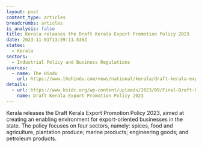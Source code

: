 ```yaml
---
layout: post
content_type: articles
breadcrumbs: articles
is_analysis: false
title: Kerala releases the Draft Kerala Export Promotion Policy 2023
date: 2023-11-01T13:59:11.536Z
states:
  - Kerala
sectors:
  - Industrial Policy and Business Regulations
sources:
  - name: The Hindu
    url: https://www.thehindu.com/news/national/kerala/draft-kerala-export-promotion-policy-2023-published/article67476627.ece
details:
  - url: https://www.ksidc.org/wp-content/uploads/2023/09/Final-Draft-Kerala-Export-Promotion-Policy-2023-v1.5-21.09.2023.pdf
    name: Draft Kerala Export Promotion Policy 2023
---
```

Kerala releases the Draft Kerala Export Promotion Policy 2023, aimed at creating an enabling environment for export-oriented businesses in the state. The policy focuses on four sectors, namely: spices, food and agriculture, plantation produce; marine products; engineering goods; and petroleum products.